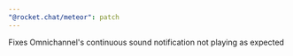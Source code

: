 ```yaml
---
"@rocket.chat/meteor": patch
---
```


Fixes Omnichannel's continuous sound notification not playing as expected
